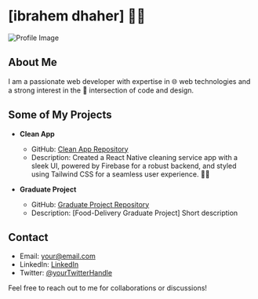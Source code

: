 # [ibrahem dhaher] 👩‍💻

![Profile Image](link-to-image)

## About Me
I am a passionate web developer with expertise in 🌐 web technologies and a strong interest in the 🌈 intersection of code and design.

## Some of My Projects

- **Clean App**
  - GitHub: [Clean App Repository](https://github.com/Ibrahemdh7/CleanApp)
  - Description: Created a React Native cleaning service app with a sleek UI, powered by Firebase for a robust backend, and styled using Tailwind CSS for a seamless user experience. 🧹✨

- **Graduate Project**
  - GitHub: [Graduate Project Repository](https://github.com/Ibrahemdh7/Gradeuate-Project)
  - Description: [Food-Delivery Graduate Project] Short description

## Contact
- Email: [your@email.com](mailto:your@email.com)
- LinkedIn: [LinkedIn](https://www.linkedin.com/in/yourusername/)
- Twitter: [@yourTwitterHandle](https://twitter.com/yourTwitterHandle)

Feel free to reach out to me for collaborations or discussions!

